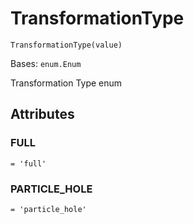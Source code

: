 # TransformationType

<span id="undefined" />

`TransformationType(value)`

Bases: `enum.Enum`

Transformation Type enum

## Attributes

<span id="undefined" />

### FULL

`= 'full'`

<span id="undefined" />

### PARTICLE\_HOLE

`= 'particle_hole'`
